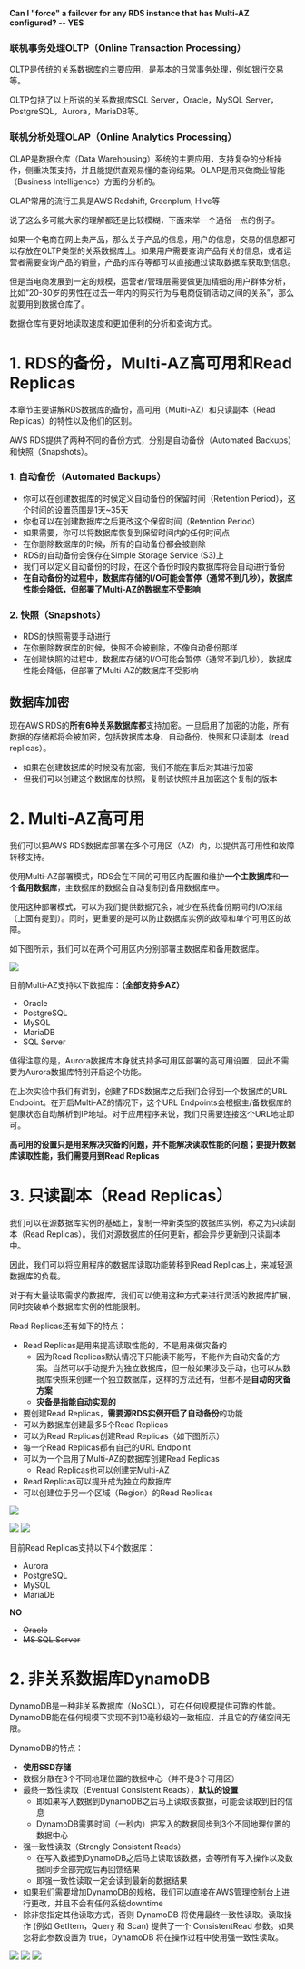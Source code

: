 
**Can I "force" a failover for any RDS instance that has Multi-AZ configured? -- YES**



### 联机事务处理OLTP（Online Transaction Processing）
OLTP是传统的关系数据库的主要应用，是基本的日常事务处理，例如银行交易等。

OLTP包括了以上所说的关系数据库SQL Server，Oracle，MySQL Server，PostgreSQL，Aurora，MariaDB等。

### 联机分析处理OLAP（Online Analytics Processing）
OLAP是数据仓库（Data Warehousing）系统的主要应用，支持复杂的分析操作，侧重决策支持，并且能提供直观易懂的查询结果。OLAP是用来做商业智能（Business Intelligence）方面的分析的。

OLAP常用的流行工具是AWS Redshift, Greenplum, Hive等

说了这么多可能大家的理解都还是比较模糊，下面来举一个通俗一点的例子。

如果一个电商在网上卖产品，那么关于产品的信息，用户的信息，交易的信息都可以存放在OLTP类型的关系数据库上。如果用户需要查询产品有关的信息，或者运营者需要查询产品的销量，产品的库存等都可以直接通过读取数据库获取到信息。

但是当电商发展到一定的规模，运营者/管理层需要做更加精细的用户群体分析，比如“20-30岁的男性在过去一年内的购买行为与电商促销活动之间的关系”，那么就要用到数据仓库了。

数据仓库有更好地读取速度和更加便利的分析和查询方式。

# 1. RDS的备份，Multi-AZ高可用和Read Replicas
本章节主要讲解RDS数据库的备份，高可用（Multi-AZ）和只读副本（Read Replicas）的特性以及他们的区别。

AWS RDS提供了两种不同的备份方式，分别是自动备份（Automated Backups）和快照（Snapshots）。

### 1. 自动备份（Automated Backups）
- 你可以在创建数据库的时候定义自动备份的保留时间（Retention Period），这个时间的设置范围是1天~35天
- 你也可以在创建数据库之后更改这个保留时间（Retention Period）
- 如果需要，你可以将数据库恢复到保留时间内的任何时间点
- 在你删除数据库的时候，所有的自动备份都会被删除
- RDS的自动备份会保存在Simple Storage Service (S3)上
- 我们可以定义自动备份的时段，在这个备份时段内数据库将会自动进行备份
- **在自动备份的过程中，数据库存储的I/O可能会暂停（通常不到几秒），数据库性能会降低，但部署了Multi-AZ的数据库不受影响**
### 2. 快照（Snapshots）
- RDS的快照需要手动进行
- 在你删除数据库的时候，快照不会被删除，不像自动备份那样
- 在创建快照的过程中，数据库存储的I/O可能会暂停（通常不到几秒），数据库性能会降低，但部署了Multi-AZ的数据库不受影响
## 数据库加密
现在AWS RDS的**所有6种关系数据库都**支持加密。一旦启用了加密的功能，所有数据的存储都将会被加密，包括数据库本身、自动备份、快照和只读副本（read replicas）。

- 如果在创建数据库的时候没有加密，我们不能在事后对其进行加密
- 但我们可以创建这个数据库的快照，复制该快照并且加密这个复制的版本
# 2. Multi-AZ高可用
我们可以把AWS RDS数据库部署在多个可用区（AZ）内，以提供高可用性和故障转移支持。

使用Multi-AZ部署模式，RDS会在不同的可用区内配置和维护**一个主数据库**和**一个备用数据库**，主数据库的数据会自动复制到备用数据库中。

使用这种部署模式，可以为我们提供数据冗余，减少在系统备份期间的I/O冻结（上面有提到）。同时，更重要的是可以防止数据库实例的故障和单个可用区的故障。

如下图所示，我们可以在两个可用区内分别部署主数据库和备用数据库。

![](https://cdnstatic.iteablue.com/iteablue-production-data/wp-content/uploads/2018/07/con-multi-AZ.png)

目前Multi-AZ支持以下数据库：**（全部支持多AZ）**

- Oracle
- PostgreSQL
- MySQL
- MariaDB
- SQL Server

值得注意的是，Aurora数据库本身就支持多可用区部署的高可用设置，因此不需要为Aurora数据库特别开启这个功能。

在上次实验中我们有讲到，创建了RDS数据库之后我们会得到一个数据库的URL Endpoint。在开启Multi-AZ的情况下，这个URL Endpoints会根据主/备数据库的健康状态自动解析到IP地址。对于应用程序来说，我们只需要连接这个URL地址即可。

**高可用的设置只是用来解决灾备的问题，并不能解决读取性能的问题；要提升数据库读取性能，我们需要用到Read Replicas**

# 3. 只读副本（Read Replicas）
我们可以在源数据库实例的基础上，复制一种新类型的数据库实例，称之为只读副本（Read Replicas）。我们对源数据库的任何更新，都会异步更新到只读副本中。

因此，我们可以将应用程序的数据库读取功能转移到Read Replicas上，来减轻源数据库的负载。

对于有大量读取需求的数据库，我们可以使用这种方式来进行灵活的数据库扩展，同时突破单个数据库实例的性能限制。

Read Replicas还有如下的特点：

- Read Replicas是用来提高读取性能的，不是用来做灾备的
  - 因为Read Replicas默认情况下只能读不能写，不能作为自动灾备的方案。当然可以手动提升为独立数据库，但一般如果涉及手动，也可以从数据库快照来创建一个独立数据库，这样的方法还有，但都不是**自动的灾备方案**
  - **灾备是指能自动实现的**
- 要创建Read Replicas，**需要源RDS实例开启了自动备份**的功能
- 可以为数据库创建最多5个Read Replicas
- 可以为Read Replicas创建Read Replicas（如下图所示）
- 每一个Read Replicas都有自己的URL Endpoint
- 可以为一个启用了Multi-AZ的数据库创建Read Replicas
  - Read Replicas也可以创建完Multi-AZ
- Read Replicas可以提升成为独立的数据库
- 可以创建位于另一个区域（Region）的Read Replicas

![](https://i.loli.net/2019/07/16/5d2d34d8c949351826.png)

![](https://i.loli.net/2019/07/16/5d2d3625bbce977633.png)
![](https://i.loli.net/2019/07/16/5d2d3625cc9ab70104.png)


目前Read Replicas支持以下4个数据库：

- Aurora
- PostgreSQL
- MySQL
- MariaDB

**NO**
- ~~Oracle~~
- ~~MS SQL Server~~

# 2. 非关系数据库DynamoDB
DynamoDB是一种非关系数据库（NoSQL），可在任何规模提供可靠的性能。DynamoDB能在任何规模下实现不到10毫秒级的一致相应，并且它的存储空间无限。

DynamoDB的特点：

- **使用SSD存储**
- 数据分散在3个不同地理位置的数据中心（并不是3个可用区）
- 最终一致性读取（Eventual Consistent Reads），**默认的设置**
  - 即如果写入数据到DynamoDB之后马上读取该数据，可能会读取到旧的信息
  - DynamoDB需要时间（一秒内）把写入的数据同步到3个不同地理位置的数据中心
- 强一致性读取（Strongly Consistent Reads）
  - 在写入数据到DynamoDB之后马上读取该数据，会等所有写入操作以及数据同步全部完成后再回馈结果
  - 即强一致性读取一定会读到最新的数据结果
- 如果我们需要增加DynamoDB的规格，我们可以直接在AWS管理控制台上进行更改，并且不会有任何系统downtime
- 除非您指定其他读取方式，否则 DynamoDB 将使用最终一致性读取。读取操作 (例如 GetItem，Query 和 Scan) 提供了一个 ConsistentRead 参数。如果您将此参数设置为 true，DynamoDB 将在操作过程中使用强一致性读取。


![](https://i.loli.net/2019/07/16/5d2d392819b1356150.png)
![](https://i.loli.net/2019/07/16/5d2d39282b6cf21575.png)
![](https://i.loli.net/2019/07/16/5d2d392847f2f31125.png)







